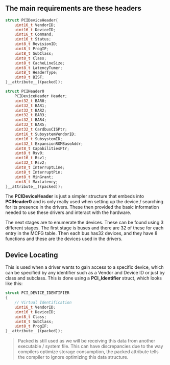 ## The main requirements are these headers

```CPP
struct PCIDeviceHeader{
	uint16_t VendorID;
	uint16_t DeviceID;
	uint16_t Command;
	uint16_t Status;
	uint8_t RevisionID;
	uint8_t ProgIF;
	uint8_t SubClass;
	uint8_t Class;
	uint8_t CacheLineSize;
	uint8_t LatencyTumer;
	uint8_t HeaderType;
	uint8_t BIST;
}__attribute__((packed));
```

```CPP
struct PCIHeader0
	PCIDeviceHeader Header;
	uint32_t BAR0;
	uint32_t BAR1;
	uint32_t BAR2;
	uint32_t BAR3;
	uint32_t BAR4;
	uint32_t BAR5;
	uint32_t CardbusCISPtr;
	uint16_t SubsystemVendorID;
	uint16_t SubsystemID;
	uint32_t ExpansionROMBaseAddr;
	uint8_t CapabilitiesPtr;
	uint8_t Rsv0;
	uint16_t Rsv1;
	uint32_t Rsv2;
	uint8_t InterruptLine;
	uint8_t InterruptPin;
	uint8_t MinGrant;
	uint8_t MaxLatency;
}__attribute__((packed));
```

The **PCIDeviceHeader** is just a simpler structure that embeds into **PCIHeader0** and is only really used when setting up the device / searching for its presence in the drivers. These then provided the basic information needed to use these drivers and interact with the hardware.

The next stages are to enumerate the devices. These can be found using 3 different stages. The first stage is buses and there are 32 of these for each entry in the MCFG table. Then each bus has32 devices, and they have 8 functions and these are the devices used in the drivers.

## Device Locating
This is used when a driver wants to gain access to a specific device, which can be specified by any identifier such as a Vendor and Device ID or just by class and subclass. This is done using a **PCI_Identifier** struct, which looks like this:
```CPP
struct PCI_DEVICE_IDENTIFIER
{
	// Virtual Identification
	uint16_t VendorID;
	uint16_t DeviceID;
	uint8_t Class;
	uint8_t SubClass;
	uint8_t ProgIF;
}__attribute__((packed));
```

>Packed is still used as we will be receiving this data from another executable / system file. This can have discrepancies due to the way compilers optimize storage consumption, the packed attribute tells the compiler to ignore optimizing this data structure.
